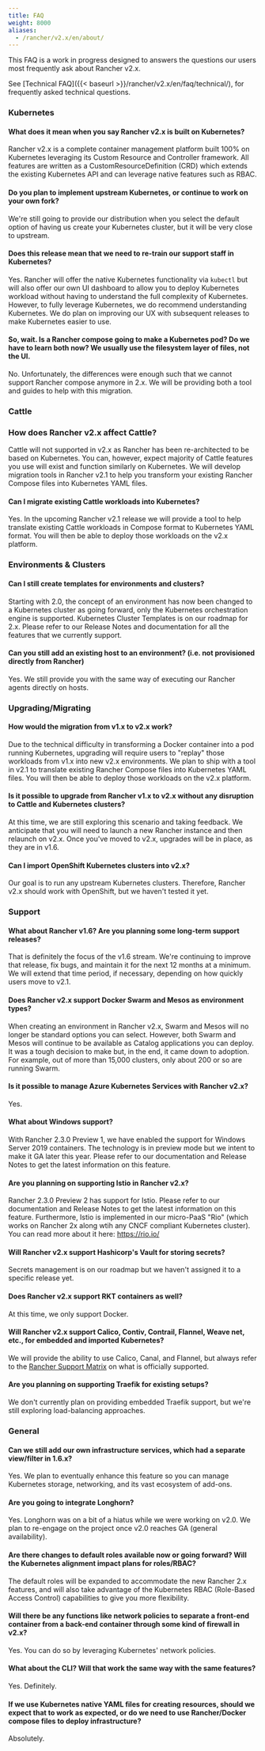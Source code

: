 ```yaml
---
title: FAQ
weight: 8000
aliases:
  - /rancher/v2.x/en/about/
---
```


This FAQ is a work in progress designed to answers the questions our users most frequently ask about Rancher v2.x.

See [Technical FAQ]({{< baseurl >}}/rancher/v2.x/en/faq/technical/), for frequently asked technical questions.

### Kubernetes

#### What does it mean when you say Rancher v2.x is built on Kubernetes?

Rancher v2.x is a complete container management platform built 100% on Kubernetes leveraging its Custom Resource and Controller framework.  All features are written as a CustomResourceDefinition (CRD) which extends the existing Kubernetes API and can leverage native features such as RBAC.

#### Do you plan to implement upstream Kubernetes, or continue to work on your own fork?

We're still going to provide our distribution when you select the default option of having us create your Kubernetes cluster, but it will be very close to upstream.

#### Does this release mean that we need to re-train our support staff in Kubernetes?

Yes.  Rancher will offer the native Kubernetes functionality via `kubectl` but will also offer our own UI dashboard to allow you to deploy Kubernetes workload without having to understand the full complexity of Kubernetes.  However, to fully leverage Kubernetes, we do recommend understanding Kubernetes.  We do plan on improving our UX with subsequent releases to make Kubernetes easier to use.

#### So, wait. Is a Rancher compose going to make a Kubernetes pod? Do we have to learn both now? We usually use the filesystem layer of files, not the UI.

No.  Unfortunately, the differences were enough such that we cannot support Rancher compose anymore in 2.x.  We will be providing both a tool and guides to help with this migration.

### Cattle

### How does Rancher v2.x affect Cattle?

Cattle will not supported in v2.x as Rancher has been re-architected to be based on Kubernetes. You can, however, expect majority of Cattle features you use will exist and function similarly on Kubernetes. We will develop migration tools in Rancher v2.1 to help you transform your existing Rancher Compose files into Kubernetes YAML files.

#### Can I migrate existing Cattle workloads into Kubernetes?

Yes. In the upcoming Rancher v2.1 release we will provide a tool to help translate existing Cattle workloads in Compose format to Kubernetes YAML format.  You will then be able to deploy those workloads on the v2.x platform.

### Environments & Clusters

#### Can I still create templates for environments and clusters?

Starting with 2.0, the concept of an environment has now been changed to a Kubernetes cluster as going forward, only the Kubernetes orchestration engine is supported.
Kubernetes Cluster Templates is on our roadmap for 2.x. Please refer to our Release Notes and documentation for all the features that we currently support.

#### Can you still add an existing host to an environment? (i.e. not provisioned directly from Rancher)

Yes. We still provide you with the same way of executing our Rancher agents directly on hosts.

### Upgrading/Migrating

#### How would the migration from v1.x to v2.x work?

Due to the technical difficulty in transforming a Docker container into a pod running Kubernetes, upgrading will require users to "replay" those workloads from v1.x into new v2.x environments. We plan to ship with a tool in v2.1 to translate existing Rancher Compose files into Kubernetes YAML files.  You will then be able to deploy those workloads on the v2.x platform.

#### Is it possible to upgrade from Rancher v1.x to v2.x without any disruption to Cattle and Kubernetes clusters?

At this time, we are still exploring this scenario and taking feedback. We anticipate that you will need to launch a new Rancher instance and then relaunch on v2.x. Once you've moved to v2.x, upgrades will be in place, as they are in v1.6.

#### Can I import OpenShift Kubernetes clusters into v2.x?

Our goal is to run any upstream Kubernetes clusters. Therefore, Rancher v2.x should work with OpenShift, but we haven't tested it yet.

### Support

#### What about Rancher v1.6? Are you planning some long-term support releases?

That is definitely the focus of the v1.6 stream. We're continuing to improve that release, fix bugs, and maintain it for the next 12 months at a minimum. We will extend that time period, if necessary, depending on how quickly users move to v2.1.

#### Does Rancher v2.x support Docker Swarm and Mesos as environment types?

When creating an environment in Rancher v2.x, Swarm and Mesos will no longer be standard options you can select. However, both Swarm and Mesos will continue to be available as Catalog applications you can deploy. It was a tough decision to make but, in the end, it came down to adoption. For example, out of more than 15,000 clusters, only about 200 or so are running Swarm.

#### Is it possible to manage Azure Kubernetes Services with Rancher v2.x?
Yes.

#### What about Windows support?

With Rancher 2.3.0 Preview 1, we have enabled the support for Windows Server 2019 containers. The technology is in preview mode but we intent to make it GA later this year. Please refer to our documentation and Release Notes to get the latest information on this feature.

#### Are you planning on supporting Istio in Rancher v2.x?

Rancher 2.3.0 Preview 2 has support for Istio. Please refer to our documentation and Release Notes to get the latest information on this feature.
Furthermore, Istio is implemented in our micro-PaaS "Rio" (which works on Rancher 2x along wtih any CNCF compliant Kubernetes cluster). You can read more about it here: https://rio.io/

#### Will Rancher v2.x support Hashicorp's Vault for storing secrets?

Secrets management is on our roadmap but we haven't assigned it to a specific release yet. 

#### Does Rancher v2.x support RKT containers as well?

At this time, we only support Docker.

#### Will Rancher v2.x support Calico, Contiv, Contrail, Flannel, Weave net, etc., for embedded and imported Kubernetes?

We will provide the ability to use Calico, Canal, and Flannel, but always refer to the [Rancher Support Matrix](https://rancher.com/support-maintenance-terms/) on what is officially supported.

#### Are you planning on supporting Traefik for existing setups?

We don't currently plan on providing embedded Traefik support, but we're still exploring load-balancing approaches.

### General

#### Can we still add our own infrastructure services, which had a separate view/filter in 1.6.x?

Yes. We plan to eventually enhance this feature so you can manage Kubernetes storage, networking, and its vast ecosystem of add-ons.

#### Are you going to integrate Longhorn?

Yes. Longhorn was on a bit of a hiatus while we were working on v2.0. We plan to re-engage on the project once v2.0 reaches GA (general availability).

#### Are there changes to default roles available now or going forward? Will the Kubernetes alignment impact plans for roles/RBAC?

The default roles will be expanded to accommodate the new Rancher 2.x features, and will also take advantage of the Kubernetes RBAC (Role-Based Access Control) capabilities to give you more flexibility.

#### Will there be any functions like network policies to separate a front-end container from a back-end container through some kind of firewall in v2.x?

Yes. You can do so by leveraging Kubernetes' network policies.

#### What about the CLI? Will that work the same way with the same features?

Yes. Definitely.

#### If we use Kubernetes native YAML files for creating resources, should we expect that to work as expected, or do we need to use Rancher/Docker compose files to deploy infrastructure?

Absolutely.
